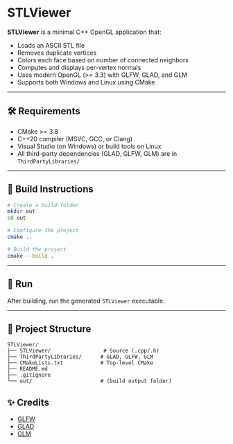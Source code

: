 # STLViewer

**STLViewer** is a minimal C++ OpenGL application that:

- Loads an ASCII STL file
- Removes duplicate vertices
- Colors each face based on number of connected neighbors
- Computes and displays per-vertex normals
- Uses modern OpenGL (>= 3.3) with GLFW, GLAD, and GLM
- Supports both Windows and Linux using CMake

---

## 🛠️ Requirements

- CMake >= 3.8
- C++20 compiler (MSVC, GCC, or Clang)
- Visual Studio (on Windows) or build tools on Linux
- All third-party dependencies (GLAD, GLFW, GLM) are in `ThirdPartyLibraries/`

---

## 🔧 Build Instructions

```bash
# Create a build folder
mkdir out
cd out

# Configure the project
cmake ..

# Build the project
cmake --build .
```

---

## 🚀 Run

After building, run the generated `STLViewer` executable.  

---

## 📁 Project Structure

```
STLViewer/
├── STLViewer/                 # Source (.cpp/.h)
├── ThirdPartyLibraries/      # GLAD, GLFW, GLM
├── CMakeLists.txt            # Top-level CMake
├── README.md
├── .gitignore
└── out/                      # (build output folder)
```

## ✨ Credits

- [GLFW](https://www.glfw.org/)
- [GLAD](https://glad.dav1d.de/)
- [GLM](https://github.com/g-truc/glm)
